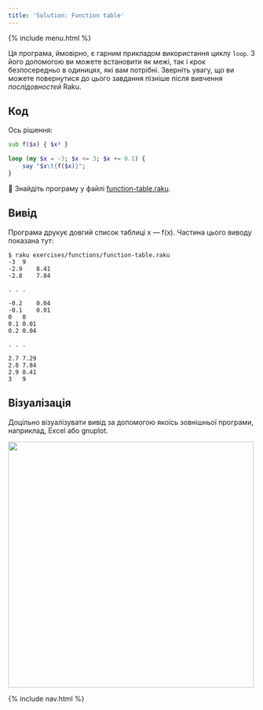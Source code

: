 ```yaml
---
title: 'Solution: Function table'
---
```


{% include menu.html %}

Ця програма, ймовірно, є гарним прикладом використання циклу `loop`. З його допомогою ви можете встановити як межі, так і крок безпосередньо в одиницях, які вам потрібні. Зверніть увагу, що ви можете повернутися до цього завдання пізніше після вивчення _послідовностей_ Raku.

## Код

Ось рішення:

```raku
sub f($x) { $x² }

loop (my $x = -3; $x <= 3; $x += 0.1) {
    say "$x\t{f($x)}";
}
```

🦋 Знайдіть програму у файлі [function-table.raku](https://github.com/ash/raku-course/blob/master/exercises/functions/function-table.raku).

## Вивід

Програма друкує довгий список таблиці x — f(x). Частина цього виводу показана тут:

```console
$ raku exercises/functions/function-table.raku
-3	9
-2.9	8.41
-2.8	7.84

. . .

-0.2	0.04
-0.1	0.01
0	0
0.1	0.01
0.2	0.04

. . .

2.7	7.29
2.8	7.84
2.9	8.41
3	9
```

## Візуалізація

Доцільно візуалізувати вивід за допомогою якоїсь зовнішньої програми, наприклад, Excel або gnuplot.

<img src="../f-graph.png" style="width: 500px; height: auto" />

{% include nav.html %}